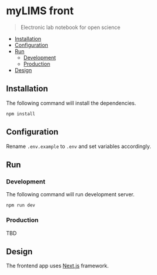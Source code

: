 # myLIMS front

> Electronic lab notebook for open science

- [Installation](#installation)
- [Configuration](#configuration)
- [Run](#run)
  - [Development](#development)
  - [Production](#production)
- [Design](#design)

## Installation
The following command will install the dependencies.

```shell
npm install
```

## Configuration

Rename `.env.example` to `.env` and set variables accordingly.

## Run

### Development

The following command will run development server.

```shell
npm run dev
```

### Production

TBD

## Design

The frontend app uses [Next.js](https://nextjs.org/) framework.

